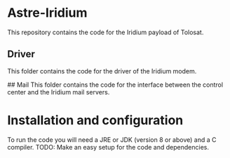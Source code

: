 # Astre-Iridium
This repository contains the code for the Iridium payload of Tolosat.

## Driver
This folder contains the code for the driver of the Iridium modem.

## Mail
This folder contains the code for the interface between the control center and the Iridium mail servers.

# Installation and configuration
To run the code you will need a JRE or JDK (version 8 or above) and a C compiler.
TODO: Make an easy setup for the code and dependencies.
